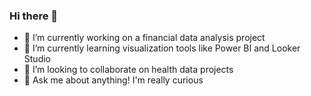 ### Hi there 👋

<!--
**karlarochaes/karlarochaes** is a ✨ _special_ ✨ repository because its `README.md` (this file) appears on your GitHub profile.-->

- 🔭 I’m currently working on a financial data analysis project
- 🌱 I’m currently learning visualization tools like Power BI and Looker Studio
- 👯 I’m looking to collaborate on health data projects
- 💬 Ask me about anything! I'm really curious


